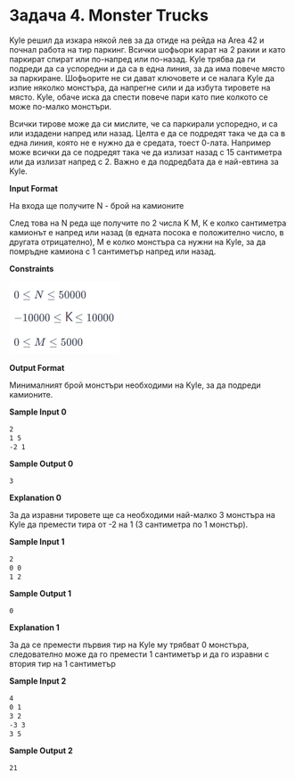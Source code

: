 # Задача 4. Monster Trucks

Kyle решил да изкара някой лев за да отиде на рейда на Area 42 и почнал работа на тир паркинг. Всички шофьори карат на 2 ракии и като паркират спират или по-напред или по-назад. Kyle трябва да ги подреди да са успоредни и да са в една линия, за да има повече място за паркиране. Шофьорите не си дават ключовете и се налага Kyle да изпие няколко монстъра, да напрегне сили и да избута тировете на място. Kyle, обаче иска да спести повече пари като пие колкото се може по-малко монстъри.

Всички тирове може да си мислите, че са паркирали успоредно, и са или издадени напред или назад. Целта е да се подредят така че да са в една линия, която не е нужно да е средата, тоест 0-лата. Например може всички да се подредят така че да излизат назад с 15 сантиметра или да излизат напред с 2. Важно е да подредбата да е най-евтина за Kyle.

**Input Format**

На входа ще получите N - брой на камионите

След това на N реда ще получите по 2 числа K М, К е колко сантиметра камионът е напред или назад (в едната посока е положително число, в другата отрицателно), M е колко монстъра са нужни на Kyle, за да помръдне камиона с 1 сантиметър напред или назад.

**Constraints**

![Constraints](constraints.png)

**Output Format**

Минималният брой монстъри необходими на Kyle, за да подреди камионите.

**Sample Input 0**
```
2
1 5
-2 1
```

**Sample Output 0**
```
3
```

**Explanation 0**

За да изравни тировете ще са необходими най-малко 3 монстъра на Kyle да премести тира от -2 на 1 (3 сантиметра по 1 монстър).

**Sample Input 1**
```
2
0 0
1 2
```

**Sample Output 1**
```
0
```

**Explanation 1**

За да се премести първия тир на Kyle му трябват 0 монстъра, следователно може да го премести 1 сантиметър и да го изравни с втория тир на 1 сантиметър

**Sample Input 2**
```
4
0 1
3 2
-3 3
3 5
```

**Sample Output 2**
```
21
```
